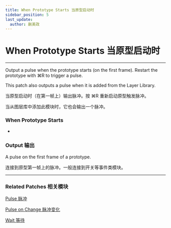 ```yaml
---
title: When Prototype Starts 当原型启动时
sidebar_position: 5
last_update:
  author: 蒯美政
---
```


# When Prototype Starts 当原型启动时

---

Output a pulse when the prototype starts (on the first frame). Restart the prototype with ⌘R to trigger a pulse.

This patch also outputs a pulse when it is added from the Layer Library.

当原型启动时（在第一帧上）输出脉冲。按 ⌘R 重新启动原型触发脉冲。

当从图层库中添加此模块时，它也会输出一个脉冲。

<div className="patch-container">
    <div className="patch producer">
        <h3>When Prototype Starts</h3>
        <ul className="inputs">
        </ul>
        <ul className="outputs">
            <li><span className="patch-pulse-preview"><span className="dot"></span></span></li>
        </ul>
    </div>
</div>

### Output 输出

A pulse on the first frame of a prototype.

连接到原型第一帧上的脉冲。一般连接到开关等事件类模块。

---

### Related Patches 相关模块

[Pulse 脉冲](./Pulse.md)

[Pulse on Change 脉冲变化](./Pulse%20on%20Change.md)

[Wait 等待](./Wait.md)
